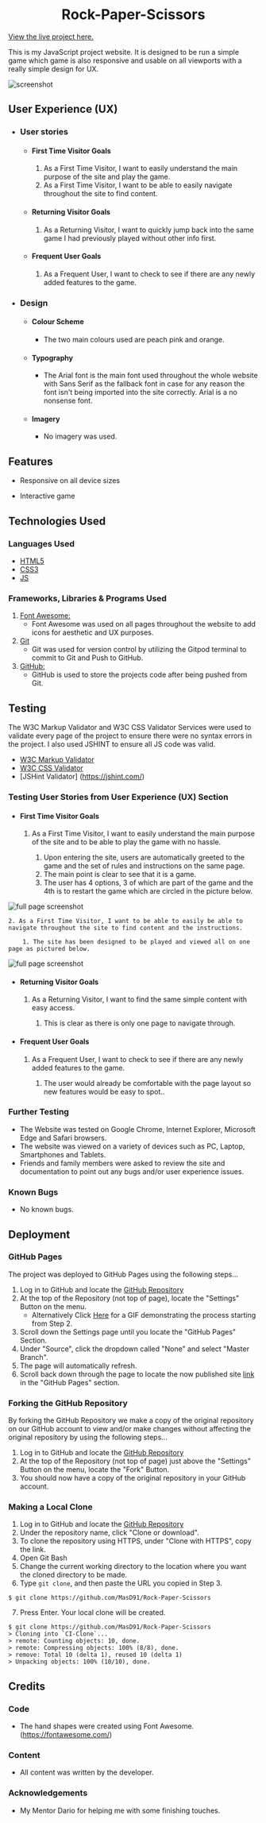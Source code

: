 <h1 align="center">Rock-Paper-Scissors</h1>

[View the live project here.](https://masd91.github.io/Rock-Paper-Scissors/)

This is my JavaScript project website. It is designed to be run a simple game which game is also responsive and usable on all viewports with a really simple design for UX.

![screenshot](assets/images/rock-paper-scissors.jpg)

## User Experience (UX)

-   ### User stories

    -   #### First Time Visitor Goals

        1. As a First Time Visitor, I want to easily understand the main purpose of the site and play the game.
        2. As a First Time Visitor, I want to be able to easily navigate throughout the site to find content.
       

    -   #### Returning Visitor Goals

        1. As a Returning Visitor, I want to quickly jump back into the same game I had previously played without other info first.
       

    -   #### Frequent User Goals
        1. As a Frequent User, I want to check to see if there are any newly added features to the game.
-   ### Design
    -   #### Colour Scheme
        -   The two main colours used are peach pink and orange.
    -   #### Typography
        -   The Arial font is the main font used throughout the whole website with Sans Serif as the fallback font in case for any reason the font isn't being imported into the site correctly. Arial is a no nonsense font.
    -   #### Imagery
        -   No imagery was used.


## Features

-   Responsive on all device sizes

-   Interactive game

## Technologies Used

### Languages Used

-   [HTML5](https://en.wikipedia.org/wiki/HTML5)
-   [CSS3](https://en.wikipedia.org/wiki/Cascading_Style_Sheets)
-   [JS](https://en.wikipedia.org/wiki/JavaScript)

### Frameworks, Libraries & Programs Used


1. [Font Awesome:](https://fontawesome.com/)
    - Font Awesome was used on all pages throughout the website to add icons for aesthetic and UX purposes.
1. [Git](https://git-scm.com/)
    - Git was used for version control by utilizing the Gitpod terminal to commit to Git and Push to GitHub.
1. [GitHub:](https://github.com/)
    - GitHub is used to store the projects code after being pushed from Git.


## Testing

The W3C Markup Validator and W3C CSS Validator Services were used to validate every page of the project to ensure there were no syntax errors in the project. I also used JSHINT to ensure all JS code was valid.

-   [W3C Markup Validator](https://jigsaw.w3.org/css-validator/#validate_by_input)
-   [W3C CSS Validator](https://jigsaw.w3.org/css-validator/#validate_by_input) 
-   [JSHint Validator] (https://jshint.com/)

### Testing User Stories from User Experience (UX) Section

-   #### First Time Visitor Goals

    1. As a First Time Visitor, I want to easily understand the main purpose of the site and to be able to play the game with no hassle.

        1. Upon entering the site, users are automatically greeted to the game and the set of rules and instructions on the same page.
        2. The main point is clear to see that it is a game.
        3. The user has 4 options, 3 of which are part of the game and the 4th is to restart the game which are circled in the picture below.

![full page screenshot](assets/images/rock-paper-scissors-buttons.jpg)

    2. As a First Time Visitor, I want to be able to easily be able to navigate throughout the site to find content and the instructions.

        1. The site has been designed to be played and viewed all on one page as pictured below.


![full page screenshot](assets/images/r-p-s-full-page.jpg)
    

-   #### Returning Visitor Goals

    1. As a Returning Visitor, I want to find the same simple content with easy access.

        1. This is clear as there is only one page to navigate through.


-   #### Frequent User Goals

    1. As a Frequent User, I want to check to see if there are any newly added features to the game.

        1. The user would already be comfortable with the page layout so new features would be easy to spot..


### Further Testing

-   The Website was tested on Google Chrome, Internet Explorer, Microsoft Edge and Safari browsers.
-   The website was viewed on a variety of devices such as PC, Laptop, Smartphones and Tablets.
-   Friends and family members were asked to review the site and documentation to point out any bugs and/or user experience issues.

### Known Bugs

- No known bugs.

## Deployment

### GitHub Pages

The project was deployed to GitHub Pages using the following steps...

1. Log in to GitHub and locate the [GitHub Repository](https://github.com/)
2. At the top of the Repository (not top of page), locate the "Settings" Button on the menu.
    - Alternatively Click [Here](https://raw.githubusercontent.com/) for a GIF demonstrating the process starting from Step 2.
3. Scroll down the Settings page until you locate the "GitHub Pages" Section.
4. Under "Source", click the dropdown called "None" and select "Master Branch".
5. The page will automatically refresh.
6. Scroll back down through the page to locate the now published site [link](https://github.com/MasD91/Rock-Paper-Scissors) in the "GitHub Pages" section.

### Forking the GitHub Repository

By forking the GitHub Repository we make a copy of the original repository on our GitHub account to view and/or make changes without affecting the original repository by using the following steps...

1. Log in to GitHub and locate the [GitHub Repository](https://github.com/MasD91/Rock-Paper-Scissors)
2. At the top of the Repository (not top of page) just above the "Settings" Button on the menu, locate the "Fork" Button.
3. You should now have a copy of the original repository in your GitHub account.

### Making a Local Clone

1. Log in to GitHub and locate the [GitHub Repository](https://github.com/MasD91/Rock-Paper-Scissors)
2. Under the repository name, click "Clone or download".
3. To clone the repository using HTTPS, under "Clone with HTTPS", copy the link.
4. Open Git Bash
5. Change the current working directory to the location where you want the cloned directory to be made.
6. Type `git clone`, and then paste the URL you copied in Step 3.

```
$ git clone https://github.com/MasD91/Rock-Paper-Scissors
```

7. Press Enter. Your local clone will be created.

```
$ git clone https://github.com/MasD91/Rock-Paper-Scissors
> Cloning into `CI-Clone`...
> remote: Counting objects: 10, done.
> remote: Compressing objects: 100% (8/8), done.
> remove: Total 10 (delta 1), reused 10 (delta 1)
> Unpacking objects: 100% (10/10), done.
```
## Credits

### Code

-   The hand shapes were created using Font Awesome. (https://fontawesome.com/)

### Content

-   All content was written by the developer.


### Acknowledgements

-   My Mentor Dario for helping me with some finishing touches.
